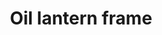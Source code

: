 ---
layout: item
title: Oil lantern frame
item-id: 4540
datatable: true
id: 4540
name: "Oil lantern frame"
members: true
lowalch: 36
highalch: 54
examine: "Add the glass to complete."
monsters:
  - id: 480
    name: "Cave slime"
    members: true
    combat_level: 23
    wiki_url: "https://oldschool.runescape.wiki/w/Cave_slime"
    drops:
      - quantity: "1"
        rarity: 0.0078125
    image: "https://oldschool.runescape.wiki/images/thumb/1/1f/Cave_slime.png/200px-Cave_slime.png?21448"
---